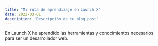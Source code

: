 ```yaml
---
title: "Mi ruta de aprendizaje en Launch X"
date: 2022-03-01
description: 'Descripción de tu blog post'
---
```


En Launch X he aprendido las herramientas y conocimientos necesarios para ser un desarrollador web.
